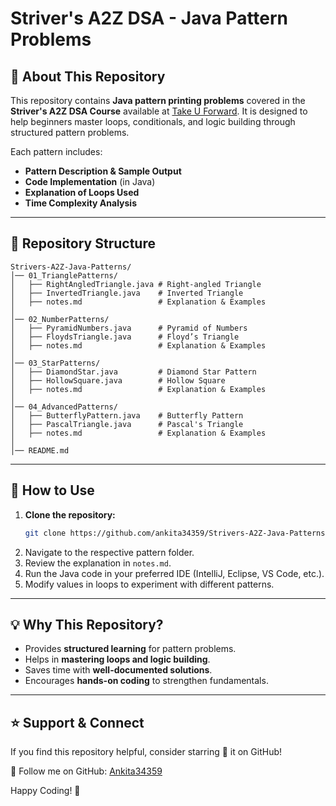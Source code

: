 # Striver's A2Z DSA - Java Pattern Problems

## 📌 About This Repository
This repository contains **Java pattern printing problems** covered in the **Striver's A2Z DSA Course** available at [Take U Forward](https://takeuforward.org/). It is designed to help beginners master loops, conditionals, and logic building through structured pattern problems.

Each pattern includes:

- **Pattern Description & Sample Output**
- **Code Implementation** (in Java)
- **Explanation of Loops Used**
- **Time Complexity Analysis**

---

## 📂 Repository Structure
```
Strivers-A2Z-Java-Patterns/
│── 01_TrianglePatterns/
│   ├── RightAngledTriangle.java # Right-angled Triangle
│   ├── InvertedTriangle.java    # Inverted Triangle
│   ├── notes.md                 # Explanation & Examples
│
│── 02_NumberPatterns/
│   ├── PyramidNumbers.java      # Pyramid of Numbers
│   ├── FloydsTriangle.java      # Floyd’s Triangle
│   ├── notes.md                 # Explanation & Examples
│
│── 03_StarPatterns/
│   ├── DiamondStar.java         # Diamond Star Pattern
│   ├── HollowSquare.java        # Hollow Square
│   ├── notes.md                 # Explanation & Examples
│
│── 04_AdvancedPatterns/
│   ├── ButterflyPattern.java    # Butterfly Pattern
│   ├── PascalTriangle.java      # Pascal's Triangle
│   ├── notes.md                 # Explanation & Examples
│
│── README.md
```
---

## 🚀 How to Use
1. **Clone the repository:**
   ```bash
   git clone https://github.com/ankita34359/Strivers-A2Z-Java-Patterns.git
   ```
2. Navigate to the respective pattern folder.
3. Review the explanation in `notes.md`.
4. Run the Java code in your preferred IDE (IntelliJ, Eclipse, VS Code, etc.).
5. Modify values in loops to experiment with different patterns.

---

## 💡 Why This Repository?

- Provides **structured learning** for pattern problems.
- Helps in **mastering loops and logic building**.
- Saves time with **well-documented solutions**.
- Encourages **hands-on coding** to strengthen fundamentals.

---

## ⭐ Support & Connect
If you find this repository helpful, consider starring 🌟 it on GitHub!

📌 Follow me on GitHub: [Ankita34359](https://github.com/ankita34359)  

Happy Coding! 🚀
